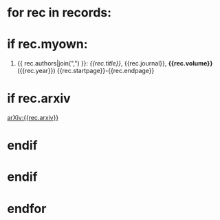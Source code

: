 ﻿
# for rec in records:
# if rec.myown:
 1. {{  rec.authors|join(",") }}: *{{rec.title}}*, {{rec.journal}}, **{{rec.volume}}** ({{rec.year}}) {{rec.startpage}}-{{rec.endpage}} 
# if rec.arxiv 
 [arXiv:{{rec.arxiv}}]({{rec.arxivurl}})
# endif
# endif
# endfor


